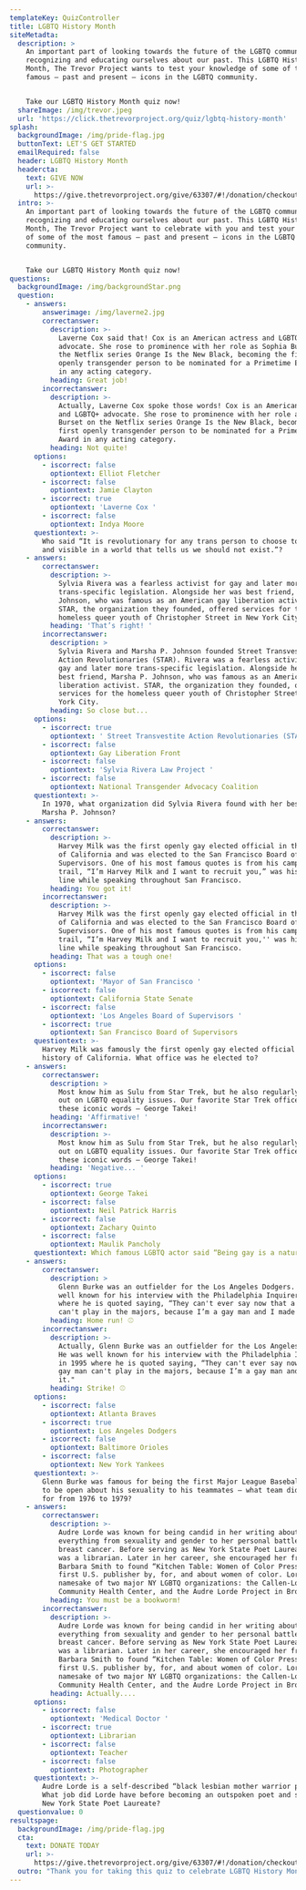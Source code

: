 ```yaml
---
templateKey: QuizController
title: LGBTQ History Month
siteMetadta:
  description: >
    An important part of looking towards the future of the LGBTQ community is
    recognizing and educating ourselves about our past. This LGBTQ History
    Month, The Trevor Project wants to test your knowledge of some of the most
    famous — past and present — icons in the LGBTQ community. 


    Take our LGBTQ History Month quiz now! 
  shareImage: /img/trevor.jpeg
  url: 'https://click.thetrevorproject.org/quiz/lgbtq-history-month'
splash:
  backgroundImage: /img/pride-flag.jpg
  buttonText: LET'S GET STARTED
  emailRequired: false
  header: LGBTQ History Month
  headercta:
    text: GIVE NOW
    url: >-
      https://give.thetrevorproject.org/give/63307/#!/donation/checkout?c_src=CLICK&c_src2=2019LGBTQhistory
  intro: >-
    An important part of looking towards the future of the LGBTQ community is
    recognizing and educating ourselves about our past. This LGBTQ History
    Month, The Trevor Project want to celebrate with you and test your knowledge
    of some of the most famous — past and present — icons in the LGBTQ
    community. 


    Take our LGBTQ History Month quiz now!
questions:
  backgroundImage: /img/backgroundStar.png
  question:
    - answers:
        answerimage: /img/laverne2.jpg
        correctanswer:
          description: >-
            Laverne Cox said that! Cox is an American actress and LGBTQ+
            advocate. She rose to prominence with her role as Sophia Burset on
            the Netflix series Orange Is the New Black, becoming the first
            openly transgender person to be nominated for a Primetime Emmy Award
            in any acting category.
          heading: Great job!
        incorrectanswer:
          description: >-
            Actually, Laverne Cox spoke those words! Cox is an American actress
            and LGBTQ+ advocate. She rose to prominence with her role as Sophia
            Burset on the Netflix series Orange Is the New Black, becoming the
            first openly transgender person to be nominated for a Primetime Emmy
            Award in any acting category.
          heading: Not quite!
      options:
        - iscorrect: false
          optiontext: Elliot Fletcher
        - iscorrect: false
          optiontext: Jamie Clayton
        - iscorrect: true
          optiontext: 'Laverne Cox '
        - iscorrect: false
          optiontext: Indya Moore
      questiontext: >-
        Who said “It is revolutionary for any trans person to choose to be seen
        and visible in a world that tells us we should not exist.”? 
    - answers:
        correctanswer:
          description: >-
            Sylvia Rivera was a fearless activist for gay and later more
            trans-specific legislation. Alongside her was best friend, Marsha P.
            Johnson, who was famous as an American gay liberation activist.
            STAR, the organization they founded, offered services for the
            homeless queer youth of Christopher Street in New York City. 
          heading: 'That’s right! '
        incorrectanswer:
          description: >
            Sylvia Rivera and Marsha P. Johnson founded Street Transvestite
            Action Revolutionaries (STAR). Rivera was a fearless activist for
            gay and later more trans-specific legislation. Alongside her was
            best friend, Marsha P. Johnson, who was famous as an American gay
            liberation activist. STAR, the organization they founded, offered
            services for the homeless queer youth of Christopher Street in New
            York City. 
          heading: So close but...
      options:
        - iscorrect: true
          optiontext: ' Street Transvestite Action Revolutionaries (STAR)'
        - iscorrect: false
          optiontext: Gay Liberation Front
        - iscorrect: false
          optiontext: 'Sylvia Rivera Law Project '
        - iscorrect: false
          optiontext: National Transgender Advocacy Coalition
      questiontext: >-
        In 1970, what organization did Sylvia Rivera found with her best friend
        Marsha P. Johnson?
    - answers:
        correctanswer:
          description: >-
            Harvey Milk was the first openly gay elected official in the history
            of California and was elected to the San Francisco Board of
            Supervisors. One of his most famous quotes is from his campaign
            trail, “I’m Harvey Milk and I want to recruit you,” was his opening
            line while speaking throughout San Francisco. 
          heading: You got it!
        incorrectanswer:
          description: >-
            Harvey Milk was the first openly gay elected official in the history
            of California and was elected to the San Francisco Board of
            Supervisors. One of his most famous quotes is from his campaign
            trail, “I’m Harvey Milk and I want to recruit you,'' was his opening
            line while speaking throughout San Francisco. 
          heading: That was a tough one!
      options:
        - iscorrect: false
          optiontext: 'Mayor of San Francisco '
        - iscorrect: false
          optiontext: California State Senate
        - iscorrect: false
          optiontext: 'Los Angeles Board of Supervisors '
        - iscorrect: true
          optiontext: San Francisco Board of Supervisors
      questiontext: >-
        Harvey Milk was famously the first openly gay elected official in the
        history of California. What office was he elected to?  
    - answers:
        correctanswer:
          description: >
            Most know him as Sulu from Star Trek, but he also regularly speaks
            out on LGBTQ equality issues. Our favorite Star Trek officer spoke
            these iconic words — George Takei!  
          heading: 'Affirmative! '
        incorrectanswer:
          description: >-
            Most know him as Sulu from Star Trek, but he also regularly speaks
            out on LGBTQ equality issues. Our favorite Star Trek officer spoke
            these iconic words — George Takei!  
          heading: 'Negative... '
      options:
        - iscorrect: true
          optiontext: George Takei
        - iscorrect: false
          optiontext: Neil Patrick Harris
        - iscorrect: false
          optiontext: Zachary Quinto
        - iscorrect: false
          optiontext: Maulik Pancholy
      questiontext: Which famous LGBTQ actor said “Being gay is a natural part of who I am”?
    - answers:
        correctanswer:
          description: >
            Glenn Burke was an outfielder for the Los Angeles Dodgers. He was
            well known for his interview with the Philadelphia Inquirer in 1995
            where he is quoted saying, “They can't ever say now that a gay man
            can't play in the majors, because I’m a gay man and I made it."
          heading: Home run! ⚾
        incorrectanswer:
          description: >-
            Actually, Glenn Burke was an outfielder for the Los Angeles Dodgers.
            He was well known for his interview with the Philadelphia Inquirer
            in 1995 where he is quoted saying, “They can't ever say now that a
            gay man can't play in the majors, because I’m a gay man and I made
            it."
          heading: Strike! ⚾
      options:
        - iscorrect: false
          optiontext: Atlanta Braves
        - iscorrect: true
          optiontext: Los Angeles Dodgers
        - iscorrect: false
          optiontext: Baltimore Orioles
        - iscorrect: false
          optiontext: New York Yankees
      questiontext: >-
        Glenn Burke was famous for being the first Major League Baseball player
        to be open about his sexuality to his teammates — what team did he play
        for from 1976 to 1979? 
    - answers:
        correctanswer:
          description: >-
            Audre Lorde was known for being candid in her writing about
            everything from sexuality and gender to her personal battle with
            breast cancer. Before serving as New York State Poet Laureate, she
            was a librarian. Later in her career, she encouraged her friend
            Barbara Smith to found “Kitchen Table: Women of Color Press”, the
            first U.S. publisher by, for, and about women of color. Lorde is the
            namesake of two major NY LGBTQ organizations: the Callen-Lorde
            Community Health Center, and the Audre Lorde Project in Brooklyn. 
          heading: You must be a bookworm!
        incorrectanswer:
          description: >-
            Audre Lorde was known for being candid in her writing about
            everything from sexuality and gender to her personal battle with
            breast cancer. Before serving as New York State Poet Laureate, she
            was a librarian. Later in her career, she encouraged her friend
            Barbara Smith to found “Kitchen Table: Women of Color Press”, the
            first U.S. publisher by, for, and about women of color. Lorde is the
            namesake of two major NY LGBTQ organizations: the Callen-Lorde
            Community Health Center, and the Audre Lorde Project in Brooklyn. 
          heading: Actually....
      options:
        - iscorrect: false
          optiontext: 'Medical Doctor '
        - iscorrect: true
          optiontext: Librarian
        - iscorrect: false
          optiontext: Teacher
        - iscorrect: false
          optiontext: Photographer
      questiontext: >-
        Audre Lorde is a self-described “black lesbian mother warrior poet”.
        What job did Lorde have before becoming an outspoken poet and serving as
        New York State Poet Laureate? 
  questionvalue: 0
resultspage:
  backgroundImage: /img/pride-flag.jpg
  cta:
    text: DONATE TODAY
    url: >-
      https://give.thetrevorproject.org/give/63307/#!/donation/checkout?c_src=CLICK&c_src2=2019LGBTQhistory
  outro: "Thank you for taking this quiz to celebrate LGBTQ History Month with us. We hope you were able to learn a thing or two about those who have paved the road for the future of the LGBTQ community. \n\nTo understand our history is to prepare for our future. If you would like to be a part of making the future brighter for LGBTQ youth, [**please consider making a gift to The Trevor Project in honor of LGBTQ History Month today**](https://give.thetrevorproject.org/give/63307/#!/donation/checkout?c_src=CLICK&c_src2=2019LGBTQhistory). \U0001F3F3️‍\U0001F308"
---
```


